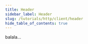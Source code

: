 ```yaml
---
title: Header
sidebar_label: Header
slug: /tutorials/http/client/header
hide_table_of_contents: true
---
```

balala...